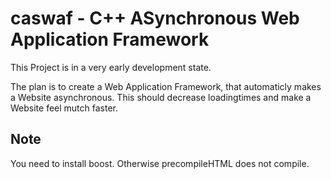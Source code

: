 # caswaf - C++ ASynchronous Web Application Framework
This Project is in a very early development state.

The plan is to create a Web Application Framework, that automaticly makes a Website asynchronous. This should decrease loadingtimes and make a Website feel mutch faster.
## Note
You need to install boost. Otherwise precompileHTML does not compile.
